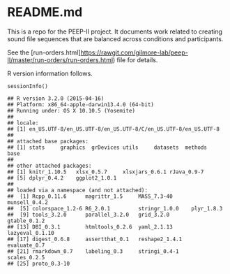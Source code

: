 README.md
=========

This is a repo for the PEEP-II project. It documents work related to
creating sound file sequences that are balanced across conditions and
participants.

See the [run-orders.html]https://rawgit.com/gilmore-lab/peep-II/master/run-orders/run-orders.html) file for details.

R version information follows.

    sessionInfo()

    ## R version 3.2.0 (2015-04-16)
    ## Platform: x86_64-apple-darwin13.4.0 (64-bit)
    ## Running under: OS X 10.10.5 (Yosemite)
    ## 
    ## locale:
    ## [1] en_US.UTF-8/en_US.UTF-8/en_US.UTF-8/C/en_US.UTF-8/en_US.UTF-8
    ## 
    ## attached base packages:
    ## [1] stats     graphics  grDevices utils     datasets  methods   base     
    ## 
    ## other attached packages:
    ## [1] knitr_1.10.5   xlsx_0.5.7     xlsxjars_0.6.1 rJava_0.9-7   
    ## [5] dplyr_0.4.2    ggplot2_1.0.1 
    ## 
    ## loaded via a namespace (and not attached):
    ##  [1] Rcpp_0.11.6      magrittr_1.5     MASS_7.3-40      munsell_0.4.2   
    ##  [5] colorspace_1.2-6 R6_2.0.1         stringr_1.0.0    plyr_1.8.3      
    ##  [9] tools_3.2.0      parallel_3.2.0   grid_3.2.0       gtable_0.1.2    
    ## [13] DBI_0.3.1        htmltools_0.2.6  yaml_2.1.13      lazyeval_0.1.10 
    ## [17] digest_0.6.8     assertthat_0.1   reshape2_1.4.1   evaluate_0.7    
    ## [21] rmarkdown_0.7    labeling_0.3     stringi_0.4-1    scales_0.2.5    
    ## [25] proto_0.3-10
